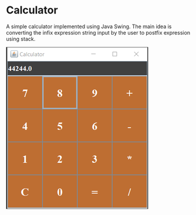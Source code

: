 # Calculator
A simple calculator implemented using Java Swing.
The main idea is converting the infix expression string input by the user to postfix expression using stack.

![Calculator](img.png "Java Calculator")
